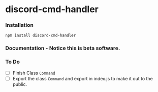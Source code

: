 # discord-cmd-handler

### Installation

`npm install discord-cmd-handler`

### Documentation - Notice this is beta software.

### To Do

- [ ] Finish Class `Command`
- [ ] Export the class `Command` and export in index.js to make it out to the public.
